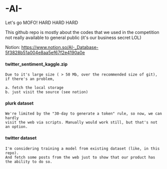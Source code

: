 # -AI-
Let's go MOFO! HARD HARD HARD

This github repo is mostly about the codes that we used in the competition
not really available to general public (it's our business secret LOL)


Notion: https://www.notion.so/AI-_Database-5f3828b51a004e8aa5ef67f2e4190a0e


#### twitter_sentiment_kaggle.zip

    Due to it's large size ( > 50 Mb, over the recommended size of git), if there's an problem, 

    a. fetch the local storage
    b. just visit the source (see notion)


#### plurk dataset

    We're limited by the "30-day to generate a token" rule, so now, we can hardly  
    visit the web via scripts. Manually would work still, but that's not an option.


#### twitter dataset

    I'm considering training a model from existing dataset (like, in this repo).
    And fetch some posts from the web just to show that our product has the ability to do so.
    


